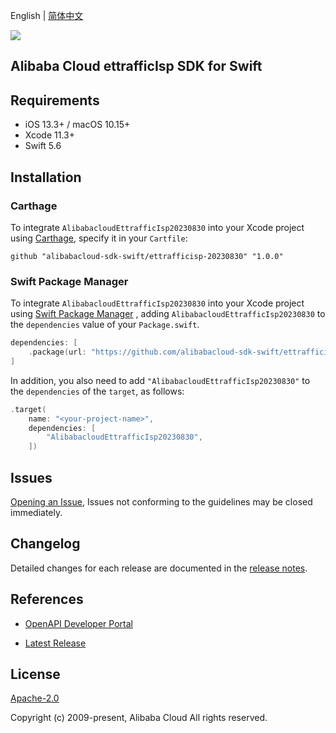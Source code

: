 English | [简体中文](README-CN.md)

![](https://aliyunsdk-pages.alicdn.com/icons/AlibabaCloud.svg)

## Alibaba Cloud ettrafficIsp SDK for Swift

## Requirements

- iOS 13.3+ / macOS 10.15+
- Xcode 11.3+
- Swift 5.6

## Installation

### Carthage

To integrate `AlibabacloudEttrafficIsp20230830` into your Xcode project using [Carthage](https://github.com/Carthage/Carthage), specify it in your `Cartfile`:

```ogdl
github "alibabacloud-sdk-swift/ettrafficisp-20230830" "1.0.0"
```

### Swift Package Manager

To integrate `AlibabacloudEttrafficIsp20230830` into your Xcode project using [Swift Package Manager](https://swift.org/package-manager/) , adding `AlibabacloudEttrafficIsp20230830` to the `dependencies` value of your `Package.swift`.

```swift
dependencies: [
    .package(url: "https://github.com/alibabacloud-sdk-swift/ettrafficisp-20230830.git", from: "1.0.0")
]
```

In addition, you also need to add `"AlibabacloudEttrafficIsp20230830"` to the `dependencies` of the `target`, as follows:

```swift
.target(
    name: "<your-project-name>",
    dependencies: [
        "AlibabacloudEttrafficIsp20230830",
    ])
```

## Issues

[Opening an Issue](https://github.com/alibabacloud-sdk-swift/ettrafficisp-20230830/issues/new), Issues not conforming to the guidelines may be closed immediately.

## Changelog

Detailed changes for each release are documented in the [release notes](./ChangeLog.txt).

## References

* [OpenAPI Developer Portal](https://next.api.alibabacloud.com/home)
- [Latest Release](https://github.com/alibabacloud-sdk-swift/ettrafficisp-20230830)

## License

[Apache-2.0](http://www.apache.org/licenses/LICENSE-2.0)

Copyright (c) 2009-present, Alibaba Cloud All rights reserved.
